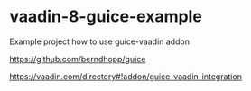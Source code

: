# vaadin-8-guice-example

Example project how to use guice-vaadin addon 

https://github.com/berndhopp/guice

https://vaadin.com/directory#!addon/guice-vaadin-integration

